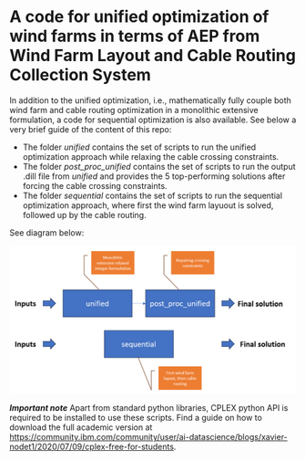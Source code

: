 # A code for unified optimization of wind farms in terms of AEP from Wind Farm Layout and Cable Routing Collection System
In addition to the unified optimization, i.e., mathematically fully couple both wind farm and cable routing optimization in a monolithic extensive formulation, a code for sequential optimization is also available. 
See below a very brief guide of the content of this repo: 
- The folder <em>unified</em> contains the set of scripts to run the unified optimization approach while relaxing the cable crossing constraints.
- The folder <em>post_proc_unified</em> contains the set of scripts to run the output .dill file from <em>unified</em> and provides the 5 top-performing solutions after forcing the cable crossing constraints.
- The folder <em>sequential</em> contains the set of scripts to run the sequential optimization approach, where first the wind farm layuout is solved, followed up by the cable routing.

See diagram below:

![High-level workflow of the scripts contained in this repo](/workflow.png)

***Important note***
Apart from standard python libraries, CPLEX python API is required to be installed to use these scripts. Find a guide on how to download the full academic version at https://community.ibm.com/community/user/ai-datascience/blogs/xavier-nodet1/2020/07/09/cplex-free-for-students.
